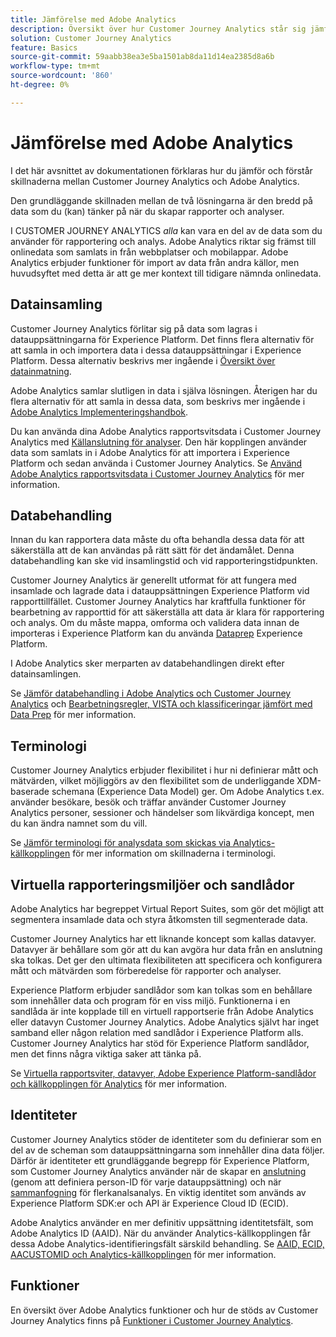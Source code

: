 ```yaml
---
title: Jämförelse med Adobe Analytics
description: Översikt över hur Customer Journey Analytics står sig jämfört med Adobe Analytics.
solution: Customer Journey Analytics
feature: Basics
source-git-commit: 59aabb38ea3e5ba1501ab8da11d14ea2385d8a6b
workflow-type: tm+mt
source-wordcount: '860'
ht-degree: 0%

---
```


# Jämförelse med Adobe Analytics

I det här avsnittet av dokumentationen förklaras hur du jämför och förstår skillnaderna mellan Customer Journey Analytics och Adobe Analytics.

Den grundläggande skillnaden mellan de två lösningarna är den bredd på data som du (kan) tänker på när du skapar rapporter och analyser.

I CUSTOMER JOURNEY ANALYTICS *alla* kan vara en del av de data som du använder för rapportering och analys. Adobe Analytics riktar sig främst till onlinedata som samlats in från webbplatser och mobilappar. Adobe Analytics erbjuder funktioner för import av data från andra källor, men huvudsyftet med detta är att ge mer kontext till tidigare nämnda onlinedata.

## Datainsamling

Customer Journey Analytics förlitar sig på data som lagras i datauppsättningarna för Experience Platform. Det finns flera alternativ för att samla in och importera data i dessa datauppsättningar i Experience Platform. Dessa alternativ beskrivs mer ingående i [Översikt över datainmatning](https://experienceleague.adobe.com/docs/analytics-platform/using/cja-data-ingestion/data-ingestion.html?lang=en).

Adobe Analytics samlar slutligen in data i själva lösningen. Återigen har du flera alternativ för att samla in dessa data, som beskrivs mer ingående i [Adobe Analytics Implementeringshandbok](https://experienceleague.adobe.com/docs/analytics/implementation/home.html?lang=en).

Du kan använda dina Adobe Analytics rapportsvitsdata i Customer Journey Analytics med [Källanslutning för analyser](https://experienceleague.adobe.com/docs/experience-platform/sources/ui-tutorials/create/adobe-applications/analytics.html?lang=en). Den här kopplingen använder data som samlats in i Adobe Analytics för att importera i Experience Platform och sedan använda i Customer Journey Analytics. Se [Använd Adobe Analytics rapportsvitsdata i Customer Journey Analytics](https://experienceleague.adobe.com/docs/analytics-platform/using/compare-aa-cja/cja-aa-comparison/aa-data-in-cja.html?lang=en) för mer information.


## Databehandling

Innan du kan rapportera data måste du ofta behandla dessa data för att säkerställa att de kan användas på rätt sätt för det ändamålet. Denna databehandling kan ske vid insamlingstid och vid rapporteringstidpunkten.

Customer Journey Analytics är generellt utformat för att fungera med insamlade och lagrade data i datauppsättningen Experience Platform vid rapporttillfället. Customer Journey Analytics har kraftfulla funktioner för bearbetning av rapporttid för att säkerställa att data är klara för rapportering och analys. Om du måste mappa, omforma och validera data innan de importeras i Experience Platform kan du använda [Dataprep](https://experienceleague.adobe.com/docs/experience-platform/data-prep/home.html?lang=en) Experience Platform.

I Adobe Analytics sker merparten av databehandlingen direkt efter datainsamlingen.

Se [Jämför databehandling i Adobe Analytics och Customer Journey Analytics](data-processing-comparisons.md) och [Bearbetningsregler, VISTA och klassificeringar jämfört med Data Prep](https://experienceleague.adobe.com/docs/analytics-platform/using/compare-aa-cja/cja-aa-comparison/pr-vista-dataprep.html?lang=en) för mer information.


## Terminologi

Customer Journey Analytics erbjuder flexibilitet i hur ni definierar mått och mätvärden, vilket möjliggörs av den flexibilitet som de underliggande XDM-baserade schemana (Experience Data Model) ger. Om Adobe Analytics t.ex. använder besökare, besök och träffar använder Customer Journey Analytics personer, sessioner och händelser som likvärdiga koncept, men du kan ändra namnet som du vill.

Se [Jämför terminologi för analysdata som skickas via Analytics-källkopplingen](https://experienceleague.adobe.com/docs/analytics-platform/using/compare-aa-cja/cja-aa-comparison/terminology.html?lang=en) för mer information om skillnaderna i terminologi.


## Virtuella rapporteringsmiljöer och sandlådor

Adobe Analytics har begreppet Virtual Report Suites, som gör det möjligt att segmentera insamlade data och styra åtkomsten till segmenterade data.

Customer Journey Analytics har ett liknande koncept som kallas datavyer. Datavyer är behållare som gör att du kan avgöra hur data från en anslutning ska tolkas. Det ger den ultimata flexibiliteten att specificera och konfigurera mått och mätvärden som förberedelse för rapporter och analyser.

Experience Platform erbjuder sandlådor som kan tolkas som en behållare som innehåller data och program för en viss miljö. Funktionerna i en sandlåda är inte kopplade till en virtuell rapportserie från Adobe Analytics eller datavyn Customer Journey Analytics. Adobe Analytics självt har inget samband eller någon relation med sandlådor i Experience Platform alls. Customer Journey Analytics har stöd för Experience Platform sandlådor, men det finns några viktiga saker att tänka på.

Se [Virtuella rapportsviter, datavyer, Adobe Experience Platform-sandlådor och källkopplingen för Analytics](https://experienceleague.adobe.com/docs/analytics-platform/using/compare-aa-cja/cja-aa-comparison/vrs-dataview-sandbox-adc.html?lang=en) för mer information.


## Identiteter

Customer Journey Analytics stöder de identiteter som du definierar som en del av de scheman som datauppsättningarna som innehåller dina data följer. Därför är identiteter ett grundläggande begrepp för Experience Platform, som Customer Journey Analytics använder när de skapar en [anslutning](../../connections/overview.md) (genom att definiera person-ID för varje datauppsättning) och när [sammanfogning](../../stitching/overview.md) för flerkanalsanalys. En viktig identitet som används av Experience Platform SDK:er och API är Experience Cloud ID (ECID).

Adobe Analytics använder en mer definitiv uppsättning identitetsfält, som Adobe Analytics ID (AAID). När du använder Analytics-källkopplingen får dessa Adobe Analytics-identifieringsfält särskild behandling. Se [AAID, ECID, AACUSTOMID och Analytics-källkopplingen](https://experienceleague.adobe.com/docs/analytics-platform/using/compare-aa-cja/cja-aa-comparison/aaid-ecid-adc.html?lang=en) för mer information.


## Funktioner

En översikt över Adobe Analytics funktioner och hur de stöds av Customer Journey Analytics finns på [Funktioner i Customer Journey Analytics](https://experienceleague.adobe.com/docs/analytics-platform/using/compare-aa-cja/cja-aa-comparison/cja-aa.html?lang=en).





